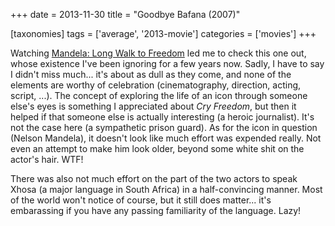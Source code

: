+++
date = 2013-11-30
title = "Goodbye Bafana (2007)"

[taxonomies]
tags = ['average', '2013-movie']
categories = ['movies']
+++

Watching [Mandela: Long Walk to Freedom] led me to check this one out,
whose existence I've been ignoring for a few years now. Sadly, I have
to say I didn't miss much... it's about as dull as they come, and
none of the elements are worthy of celebration (cinematography,
direction, acting, script, ...). The concept of exploring the life of
an icon through someone else's eyes is something I appreciated about
*Cry Freedom*, but then it helped if that someone else is actually
interesting (a heroic journalist). It's not the case here (a
sympathetic prison guard). As for the icon in question (Nelson Mandela),
it doesn't look like much effort was expended really. Not even an
attempt to make him look older, beyond some white shit on the actor's
hair. WTF!

There was also not much effort on the part of the two actors to speak
Xhosa (a major language in South Africa) in a half-convincing manner.
Most of the world won't notice of course, but it still does matter...
it's embarassing if you have any passing familiarity of the language.
Lazy!

  [Mandela: Long Walk to Freedom]: http://tshepang.net/mandela-long-walk-to-freedom-2013
